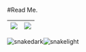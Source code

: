 #Read Me.

|![](https://github-readme-stats.vercel.app/api?username=nekitori&show_icons=true&theme=transparent&hide_border=true)|![](https://github-readme-streak-stats.herokuapp.com/?user=shadowh4k&background=DD272700&hide_border=true&theme=windows-dark)|
|-|-|

![snakedark](https://raw.githubusercontent.com/nekitori/output/github-contribution-grid-snake-dark.svg#gh-dark-mode-only)![snakelight](https://raw.githubusercontent.com/nekitori/output/github-contribution-grid-snake.svg#gh-light-mode-only)
